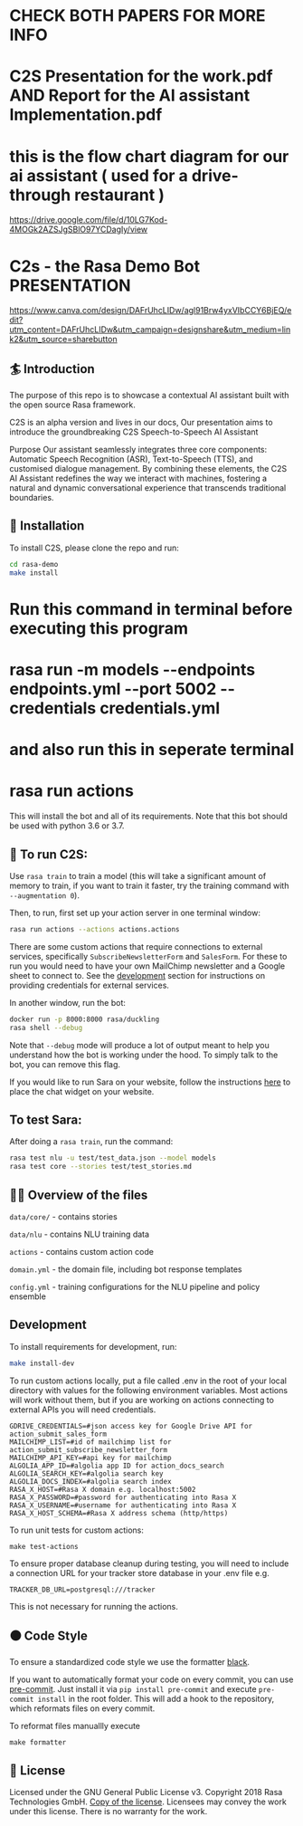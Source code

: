 # CHECK BOTH PAPERS FOR MORE INFO 
# C2S Presentation for the work.pdf AND Report for the AI assistant Implementation.pdf
# this is the flow chart diagram for our ai assistant ( used for a drive-through restaurant ) 
https://drive.google.com/file/d/10LG7Kod-4MOGk2AZSJgSBlO97YCDagIy/view
# C2s - the Rasa Demo Bot PRESENTATION 
https://www.canva.com/design/DAFrUhcLIDw/agl91Brw4yxVIbCCY6BjEQ/edit?utm_content=DAFrUhcLIDw&utm_campaign=designshare&utm_medium=link2&utm_source=sharebutton


## :surfer: Introduction
The purpose of this repo is to showcase a contextual AI assistant built with the open source Rasa framework.

C2S is an alpha version and lives in our docs, 
Our presentation aims to introduce the groundbreaking C2S Speech-to-Speech AI Assistant

Purpose
Our assistant seamlessly integrates three core components: Automatic Speech Recognition (ASR), Text-to-Speech (TTS), and customised dialogue management. By combining these elements, the C2S AI Assistant redefines the way we interact with machines, fostering a natural and dynamic conversational experience that transcends traditional boundaries.



## 👷‍ Installation

To install C2S, please clone the repo and run:

```sh
cd rasa-demo
make install
```
# Run this command in terminal  before executing this program
# rasa run -m models --endpoints endpoints.yml --port 5002 --credentials credentials.yml
# and also run this in seperate terminal
# rasa run actions

This will install the bot and all of its requirements.
Note that this bot should be used with python 3.6 or 3.7.


## 🤖 To run C2S:

Use `rasa train` to train a model (this will take a significant amount of memory to train,
if you want to train it faster, try the training command with
`--augmentation 0`).

Then, to run, first set up your action server in one terminal window:
```bash
rasa run actions --actions actions.actions
```

There are some custom actions that require connections to external services,
specifically `SubscribeNewsletterForm` and `SalesForm`. For these
to run you would need to have your own MailChimp newsletter and a Google sheet
to connect to. See the [development](#development) section for instructions on providing
credentials for external services.

In another window, run the bot:
```bash
docker run -p 8000:8000 rasa/duckling
rasa shell --debug
```

Note that `--debug` mode will produce a lot of output meant to help you understand how the bot is working 
under the hood. To simply talk to the bot, you can remove this flag.

If you would like to run Sara on your website, follow the instructions
[here](https://github.com/botfront/rasa-webchat) to place the chat widget on
your website.

## To test Sara:

After doing a `rasa train`, run the command:

```bash
rasa test nlu -u test/test_data.json --model models
rasa test core --stories test/test_stories.md
```

## 👩‍💻 Overview of the files

`data/core/` - contains stories 

`data/nlu` - contains NLU training data

`actions` - contains custom action code

`domain.yml` - the domain file, including bot response templates

`config.yml` - training configurations for the NLU pipeline and policy ensemble


## Development

To install requirements for development, run:

```sh
make install-dev
```

To run custom actions locally, put a file called .env in the root of your local directory with values
for the following environment variables. Most actions will work without them, but if you are working on actions
connecting to external APIs you will need credentials.


```
GDRIVE_CREDENTIALS=#json access key for Google Drive API for action_submit_sales_form
MAILCHIMP_LIST=#id of mailchimp list for action_submit_subscribe_newsletter_form
MAILCHIMP_API_KEY=#api key for mailchimp
ALGOLIA_APP_ID=#algolia app ID for action_docs_search 
ALGOLIA_SEARCH_KEY=#algolia search key
ALGOLIA_DOCS_INDEX=#algolia search index
RASA_X_HOST=#Rasa X domain e.g. localhost:5002
RASA_X_PASSWORD=#password for authenticating into Rasa X
RASA_X_USERNAME=#username for authenticating into Rasa X
RASA_X_HOST_SCHEMA=#Rasa X address schema (http/https)
```

To run unit tests for custom actions:

```
make test-actions
```

To ensure proper database cleanup during testing, you will need to include a connection URL for your tracker store database in your .env file e.g.
```
TRACKER_DB_URL=postgresql:///tracker
```
This is not necessary for running the actions.

## ⚫️ Code Style

To ensure a standardized code style we use the formatter [black](https://github.com/ambv/black).

If you want to automatically format your code on every commit, you can use [pre-commit](https://pre-commit.com/).
Just install it via `pip install pre-commit` and execute `pre-commit install` in the root folder.
This will add a hook to the repository, which reformats files on every commit.

To reformat files manuallly execute
```
make formatter
```

## :gift: License
Licensed under the GNU General Public License v3. Copyright 2018 Rasa Technologies
GmbH. [Copy of the license](https://github.com/RasaHQ/rasa-demo/blob/main/LICENSE).
Licensees may convey the work under this license. There is no warranty for the work.
